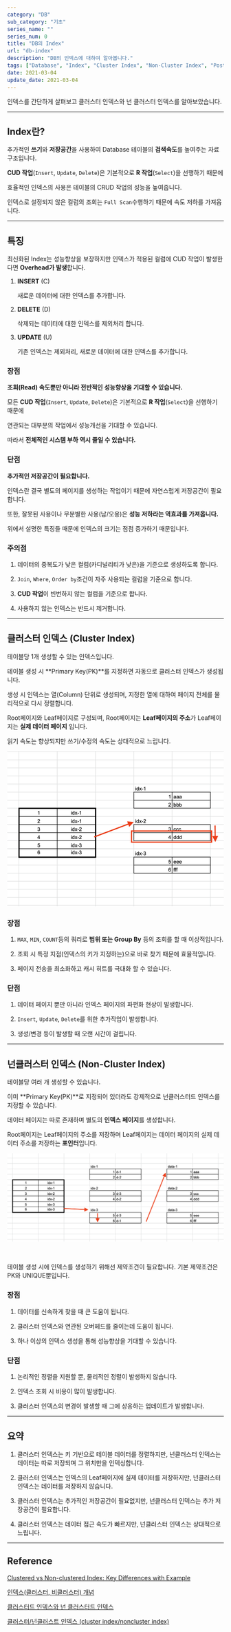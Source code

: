 ```yaml
---
category: "DB"
sub_category: "기초"
series_name: ""
series_num: 0
title: "DB의 Index"
url: "db-index"
description: "DB의 인덱스에 대하여 알아봅니다."
tags: ["Database", "Index", "Cluster Index", "Non-Cluster Index", "Postgresql"]
date: 2021-03-04
update_date: 2021-03-04
---
```


인덱스를 간단하게 살펴보고 클러스터 인덱스와 넌 클러스터 인덱스를 알아보았습니다.

***

## Index란?

추가적인 **쓰기**와 **저장공간**을 사용하여 Database 테이블의 **검색속도**를 높여주는 자료구조입니다.

**CUD 작업**(`Insert`, `Update`, `Delete`)은 기본적으로 **R 작업**(`Select`)을 선행하기 때문에 

효율적인 인덱스의 사용은 테이블의 CRUD 작업의 성능을 높여줍니다.

인덱스로 설정되지 않은 컬럼의 조회는 `Full Scan`수행하기 때문에 속도 저하를 가져옵니다.

***

## 특징

최신화된 Index는 성능향상을 보장하지만 인덱스가 적용된 컬럼에 CUD 작업이 발생한다면 **Overhead가 발생**합니다.

1. **INSERT** (C)

    새로운 데이터에 대한 인덱스를 추가합니다.

2. **DELETE** (D)

    삭제되는 데이터에 대한 인덱스를 제외처리 합니다.

3. **UPDATE** (U)

    기존 인덱스는 제외처리, 새로운 데이터에 대한 인덱스를 추가합니다.

### 장점

**조회(Read) 속도뿐만 아니라 전반적인 성능향상을 기대할 수 있습니다.**

모든 **CUD 작업**(`Insert`, `Update`, `Delete`)은 기본적으로 **R 작업**(`Select`)을 선행하기 때문에 

연관되는 대부분의 작업에서 성능개선을 기대할 수 있습니다.

따라서 **전체적인 시스템 부하 역시 줄일 수 있습니다.**

### 단점

**추가적인 저장공간이 필요합니다.**

인덱스란 결국 별도의 페이지를 생성하는 작업이기 때문에 자연스럽게 저장공간이 필요합니다.

또한, 잘못된 사용이나 무분별한 사용(남/오용)은 **성능 저하라는 역효과를 가져옵니다.**

위에서 설명한 특징들 때문에 인덱스의 크기는 점점 증가하기 때문입니다.

### 주의점

1. 데이터의 중복도가 낮은 컬럼(카디널리티가 낮은)을 기준으로 생성하도록 합니다.

2. `Join`, `Where`, `Order by`조건이 자주 사용되는 컬럼을 기준으로 합니다.

3. **CUD 작업**이 빈번하지 않는 컬럼을 기준으로 합니다.

4. 사용하지 않는 인덱스는 반드시 제거합니다.

***

## 클러스터 인덱스 (Cluster Index)

테이블당 1개 생성할 수 있는 인덱스입니다.

테이블 생성 시 **Primary Key(PK)**를 지정하면 자동으로 클러스터 인덱스가 생성됩니다.

생성 시 인덱스는 열(Column) 단위로 생성되며, 지정한 열에 대하여 페이지 전체를 물리적으로 다시 정렬합니다.

Root페이지와 Leaf페이지로 구성되며, Root페이지는 **Leaf페이지의 주소**가 Leaf페이지는 **실제 데이터 페이지** 입니다.

읽기 속도는 향상되지만 쓰기/수정의 속도는 상대적으로 느립니다.

![](../img/ci.png)

### 장점

1. `MAX`, `MIN`, `COUNT`등의 쿼리로 **범위 또는 Group By** 등의 조회를 할 때 이상적입니다.

2. 조회 시 특정 지점(인덱스의 키가 지정하는)으로 바로 찾기 때문에 효율적입니다.

3. 페이지 전송을 최소화하고 캐시 히트를 극대화 할 수 있습니다.

### 단점

1. 데이터 페이지 뿐만 아니라 인덱스 페이지의 파편화 현상이 발생합니다.

2. `Insert`, `Update`, `Delete`를 위한 추가작업이 발생합니다.

3. 생성/변경 등이 발생할 때 오랜 시간이 걸립니다. 

***

## 넌클러스터 인덱스 (Non-Cluster Index)

테이블당 여러 개 생성할 수 있습니다.

이미 **Primary Key(PK)**로 지정되어 있더라도 강제적으로 넌클러스터드 인덱스를 지정할 수 있습니다.

데이터 페이지는 따로 존재하며 별도의 **인덱스 페이지**를 생성합니다.

Root페이지는 Leaf페이지의 주소를 저장하며 Leaf페이지는 데이터 페이지의 실제 데이터 주소를 저장하는 **포인터**입니다.

![](../img/nci.png)

<br>

<span class="callout"> 테이블 생성 시에 인덱스를 생성하기 위해선 제약조건이 필요합니다. 기본 제약조건은 PK와 UNIQUE뿐입니다. </span>

### 장점

1. 데이터를 신속하게 찾을 때 큰 도움이 됩니다.

2. 클러스터 인덱스와 연관된 오버헤드를 줄이는데 도움이 됩니다.

3. 하나 이상의 인덱스 생성을 통해 성능향상을 기대할 수 있습니다.

### 단점

1. 논리적인 정렬을 지원할 뿐, 물리적인 정렬이 발생하지 않습니다.

2. 인덱스 조회 시 비용이 많이 발생합니다.

3. 클러스터 인덱스의 변경이 발생할 때 그에 상응하는 업데이트가 발생합니다.

***

## 요약

1. 클러스터 인덱스는 키 기반으로 테이블 데이터를 정렬하지만, 넌클러스터 인덱스는 데이터는 따로 저장되며 그 위치만을 인덱싱합니다.

2. 클러스터 인덱스는 인덱스의 Leaf페이지에 실제 데이터를 저장하지만, 넌클러스터 인덱스는 데이터를 저장하지 않습니다. 

3. 클러스터 인덱스는 추가적인 저장공간이 필요없지만, 넌클러스터 인덱스는 추가 저장공간이 필요합니다.

4. 클러스터 인덱스는 데이터 접근 속도가 빠르지만, 넌클러스터 인덱스는 상대적으로 느립니다.

***

## Reference

<span class="reference">

[Clustered vs Non-clustered Index: Key Differences with Example](https://www.guru99.com/clustered-vs-non-clustered-index.html)

[인덱스(클러스터, 비클러스터) 개념](https://mongyang.tistory.com/75)

[클러스터드 인덱스와 넌 클러스터드 인덱스](https://lng1982.tistory.com/144)

[클러스터/넌클러스트 인덱스 (cluster index/noncluster index)](https://swconsulting.tistory.com/381)

</span>
